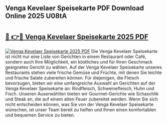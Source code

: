 ## Venga Kevelaer Speisekarte PDF Download Online 2025 U08tA

# <h2><a href="http://gcaze9i.nevu.top/?p=Venga+Kevelaer+Speisekarte">🔗 👉🔴 Venga Kevelaer Speisekarte 2025 PDF</a></h2>

[![Venga Kevelaer Speisekarte 2025 PDF](https://i.imgur.com/dBaPXMq.png)](http://gcaze9i.nevu.top/?p=Venga+Kevelaer+Speisekarte)
Die Venga Kevelaer Speisekarte ist nicht nur eine Liste von Gerichten in einem Restaurant oder Café, sondern auch Ihre Möglichkeit, ein köstliches und für Ihren Geschmack geeignetes Gericht zu wählen. Auf der Venga Kevelaer Speisekarte unseres Restaurants stehen viele frische Gemüse und Früchte, mit denen Sie leichte und frische Salate zubereiten können. Für diejenigen, die Fleisch bevorzugen, bieten wir eine umfangreiche Auswahl an Gerichten auf der Venga Kevelaer Speisekarte an: Rindfleisch, Schweinefleisch, Huhn und Fisch. Unseren Auserwählten bieten wir Gourmet-Gerichte wie Schaschlik und Steak an, die auf einem alten Feuer zubereitet werden. Wenn Sie sich nicht entscheiden können, was Sie von der Venga Kevelaer Speisekarte wünschen, ist unser Team bereit zu helfen und Ihnen einen komfortablen und bequemen Service zu bieten.
